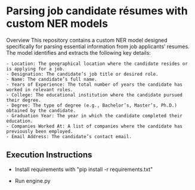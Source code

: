 # Parsing job candidate résumes with custom NER models
Overview
This repository contains a custom NER model designed specifically for parsing essential information from job applicants’ resumes. The model identifies and extracts the following key details:

    - Location: The geographical location where the candidate resides or is applying for a job.
    - Designation: The candidate’s job title or desired role.
    - Name: The candidate’s full name.
    - Years of Experience: The total number of years the candidate has worked in relevant roles.
    - College: The educational institution where the candidate pursued their degree.
    - Degree: The type of degree (e.g., Bachelor’s, Master’s, Ph.D.) obtained by the candidate.
    - Graduation Year: The year in which the candidate completed their education.
    - Companies Worked At: A list of companies where the candidate has previously been employed.
    - Email Address: The candidate’s contact email.

## Execution Instructions

* Install requirements with "pip install -r requirements.txt"

* Run engine.py
